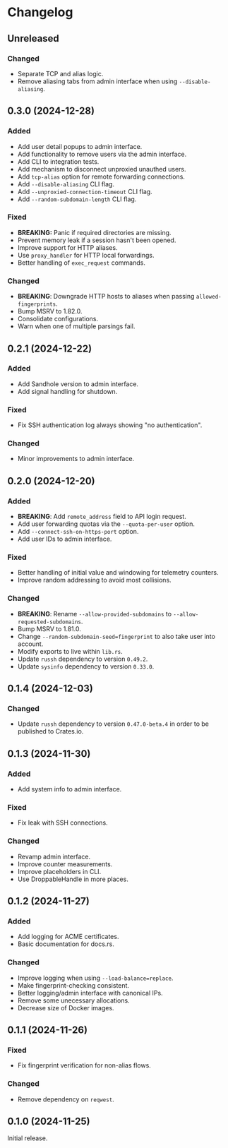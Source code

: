 # Changelog

## Unreleased

### Changed

- Separate TCP and alias logic.
- Remove aliasing tabs from admin interface when using `--disable-aliasing`.

## 0.3.0 (2024-12-28)

### Added

- Add user detail popups to admin interface.
- Add functionality to remove users via the admin interface.
- Add CLI to integration tests.
- Add mechanism to disconnect unproxied unauthed users.
- Add `tcp-alias` option for remote forwarding connections.
- Add `--disable-aliasing` CLI flag.
- Add `--unproxied-connection-timeout` CLI flag.
- Add `--random-subdomain-length` CLI flag.

### Fixed

- **BREAKING:** Panic if required directories are missing.
- Prevent memory leak if a session hasn't been opened.
- Improve support for HTTP aliases.
- Use `proxy_handler` for HTTP local forwardings.
- Better handling of `exec_request` commands.

### Changed

- **BREAKING**: Downgrade HTTP hosts to aliases when passing `allowed-fingerprints`.
- Bump MSRV to 1.82.0.
- Consolidate configurations.
- Warn when one of multiple parsings fail.

## 0.2.1 (2024-12-22)

### Added

- Add Sandhole version to admin interface.
- Add signal handling for shutdown.

### Fixed

- Fix SSH authentication log always showing "no authentication".

### Changed

- Minor improvements to admin interface.

## 0.2.0 (2024-12-20)

### Added

- **BREAKING**: Add `remote_address` field to API login request.
- Add user forwarding quotas via the `--quota-per-user` option.
- Add `--connect-ssh-on-https-port` option.
- Add user IDs to admin interface.

### Fixed

- Better handling of initial value and windowing for telemetry counters.
- Improve random addressing to avoid most collisions.

### Changed

- **BREAKING**: Rename `--allow-provided-subdomains` to `--allow-requested-subdomains`.
- Bump MSRV to 1.81.0.
- Change `--random-subdomain-seed=fingerprint` to also take user into account.
- Modify exports to live within `lib.rs`.
- Update `russh` dependency to version `0.49.2`.
- Update `sysinfo` dependency to version `0.33.0`.

## 0.1.4 (2024-12-03)

### Changed

- Update `russh` dependency to version `0.47.0-beta.4` in order to be published to Crates.io.

## 0.1.3 (2024-11-30)

### Added

- Add system info to admin interface.

### Fixed

- Fix leak with SSH connections.

### Changed

- Revamp admin interface.
- Improve counter measurements.
- Improve placeholders in CLI.
- Use DroppableHandle in more places.

## 0.1.2 (2024-11-27)

### Added

- Add logging for ACME certificates.
- Basic documentation for docs.rs.

### Changed

- Improve logging when using `--load-balance=replace`.
- Make fingerprint-checking consistent.
- Better logging/admin interface with canonical IPs.
- Remove some unecessary allocations.
- Decrease size of Docker images.

## 0.1.1 (2024-11-26)

### Fixed

- Fix fingerprint verification for non-alias flows.

### Changed

- Remove dependency on `reqwest`.

## 0.1.0 (2024-11-25)

Initial release.
